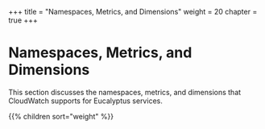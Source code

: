 +++
title = "Namespaces, Metrics, and Dimensions"
weight = 20
chapter = true
+++


# Namespaces, Metrics, and Dimensions
This section discusses the namespaces, metrics, and dimensions that CloudWatch supports for Eucalyptus services.

{{% children sort="weight" %}}
